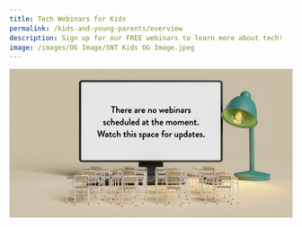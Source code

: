 ```yaml
---
title: Tech Webinars for Kids
permalink: /kids-and-young-parents/overview
description: Sign up for our FREE webinars to learn more about tech!
image: /images/OG Image/SNT Kids OG Image.jpeg
---
```

![no webinars for july for parents and young kids](/images/No%20Webinar/No%20Webinars.jpeg)